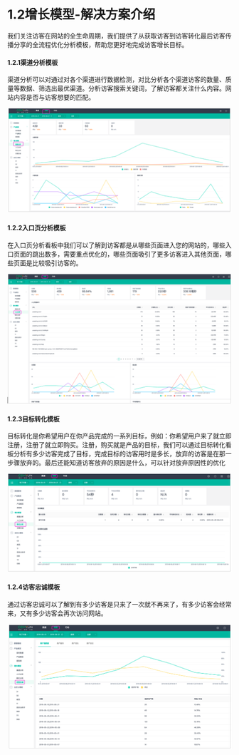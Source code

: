 # 1.2增长模型-解决方案介绍

 我们关注访客在网站的全生命周期，我们提供了从获取访客到访客转化最后访客传播分享的全流程优化分析模板，帮助您更好地完成访客增长目标。

#### 1.2.1渠道分析模板

 渠道分析可以对通过对各个渠道进行数据检测，对比分析各个渠道访客的数量、质量等数据、筛选出最优渠道。分析访客搜索关键词，了解访客都关注什么内容。网站内容是否与访客想要的匹配。

![&#x6E20;&#x9053;&#x5206;&#x6790;&#x56FE;](../.gitbook/assets/image%20%2841%29.png)

#### 1.2.2入口页分析模板

 在入口页分析看板中我们可以了解到访客都是从哪些页面进入您的网站的，哪些入口页面的跳出数多，需要重点优化的，哪些页面吸引了更多访客进入其他页面，哪些页面是比较吸引访客的。

![&#x5165;&#x53E3;&#x9875;&#x9762;&#x5206;&#x6790;&#x56FE;](../.gitbook/assets/image%20%2817%29.png)

#### 1.2.3目标转化模板

 目标转化是你希望用户在你产品完成的一系列目标，例如：你希望用户来了就立即注册，注册了就立即购买。注册，购买就是产品的目标，我们可以通过目标转化看板分析有多少访客完成了目标，完成目标的访客用时是多长，放弃的访客是在那一步骤放弃的。最后还能知道访客放弃的原因是什么，可以针对放弃原因性的优化

![&#x76EE;&#x6807;&#x8F6C;&#x5316;&#x5206;&#x6790;&#x56FE;](../.gitbook/assets/image.png)

#### 1.2.4访客忠诚模板

 通过访客忠诚可以了解到有多少访客是只来了一次就不再来了，有多少访客会经常来，又有多少访客会再次访问网站。

![&#x8BBF;&#x5BA2;&#x5FE0;&#x8BDA;&#x5206;&#x6790;&#x56FE;](../.gitbook/assets/image%20%288%29.png)

### 

